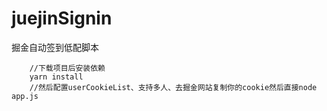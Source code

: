 # juejinSignin
掘金自动签到低配脚本

```
    //下载项目后安装依赖
    yarn install
    //然后配置userCookieList、支持多人、去掘金网站复制你的cookie然后直接node app.js
    
```